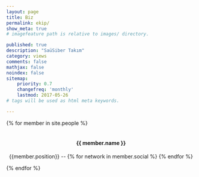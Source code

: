 ```yaml
---
layout: page
title: Biz
permalink: ekip/
show_meta: true
# imagefeature path is relative to images/ directory.

published: true
description: "SaüSiber Takım"
category: views
comments: false
mathjax: false
noindex: false
sitemap:
    priority: 0.7
    changefreq: 'monthly'
    lastmod: 2017-05-26
# tags will be used as html meta keywords.    

---
```

<!-- Team Section -->
<section id="team" class="bg-light-gray">
    <div class="container">
        <div class="row">
            {% for member in site.people %}
            <div class="col-sm-4">
                <div class="team-member"><br>
                    <center><img src="http://sausiber.org/images/team/{{ member.pic }}.jpg" class="img-responsive img-circle" alt="">
                    <p class="text-muted"><h4>{{ member.name }}</h4>  {{member.position}}  --  
                        {% for network in member.social %}
                            <a href="{{ network.url }}">
                                <i class="fa fa-{{ network.title }}"></i>
                            </a>
                        {% endfor %}
                    </p>
                    </center> 
                </div>
            </div>
            {% endfor %}
        </div>
        <div class="row">
            <div class="col-lg-8 col-lg-offset-2 text-center">
                <p class="large text-muted"></p>
            </div>
        </div>
    </div>
</section>